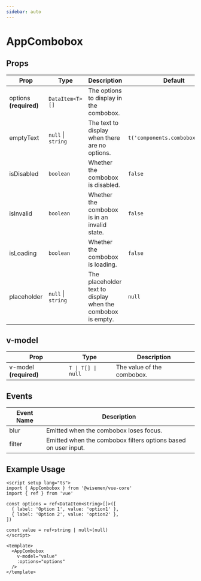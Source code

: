 ```yaml
---
sidebar: auto
---
```


# AppCombobox

## Props

| Prop         | Type           | Description                                                        | Default                          |
|--------------|----------------|--------------------------------------------------------------------|----------------------------------|
| options  **(required)**      | `DataItem<T>[]` | The options to display in the combobox.                           |                                  |
| emptyText    | `null` \| `string` | The text to display when there are no options.                    | `t('components.combobox.empty')` |
| isDisabled   | `boolean`        | Whether the combobox is disabled.                                 | `false`                          |
| isInvalid    | `boolean`        | Whether the combobox is in an invalid state.                      | `false`                          |
| isLoading    | `boolean`        | Whether the combobox is loading.                                  | `false`                          |
| placeholder  | `null` \| `string` | The placeholder text to display when the combobox is empty.       | `null`                           |

## v-model

| Prop       | Type          | Description                               |
|------------|---------------|-------------------------------------------|
| v-model **(required)** | `T \| T[] \| null` | The value of the combobox.                |

## Events

| Event Name  | Description                             |
|-------------|-----------------------------------------|
| blur        | Emitted when the combobox loses focus.  |
| filter      | Emitted when the combobox filters options based on user input. |

## Example Usage

```vue
<script setup lang="ts">
import { AppCombobox } from '@wisemen/vue-core'
import { ref } from 'vue'

const options = ref<DataItem<string>[]>([
  { label: 'Option 1', value: 'option1' },
  { label: 'Option 2', value: 'option2' },
])

const value = ref<string | null>(null)
</script>

<template>
  <AppCombobox 
    v-model="value" 
    :options="options"
  />
</template>
